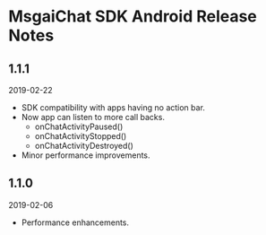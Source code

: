# MsgaiChat SDK Android Release Notes

## 1.1.1
2019-02-22
* SDK compatibility with apps having no action bar.
* Now app can listen to more call backs.
   * onChatActivityPaused()
   * onChatActivityStopped()
   * onChatActivityDestroyed()
* Minor performance improvements.

## 1.1.0
2019-02-06

* Performance enhancements.


